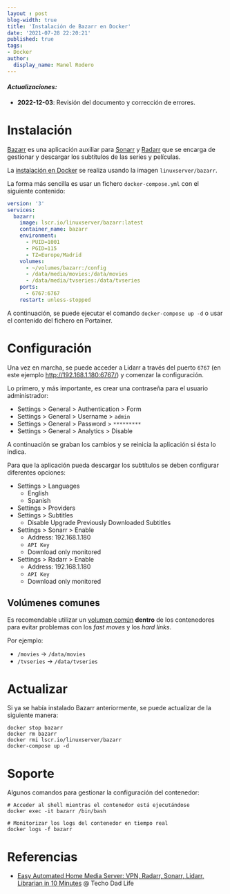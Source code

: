 ```yaml
---
layout : post
blog-width: true
title: 'Instalación de Bazarr en Docker'
date: '2021-07-28 22:20:21'
published: true
tags:
- Docker
author:
  display_name: Manel Rodero
---
```


#### _**Actualizaciones**:_

* **2022-12-03**: Revisión del documento y corrección de errores.

# Instalación

[Bazarr](https://www.bazarr.media/) es una aplicación auxiliar para [Sonarr](instalacion-de-sonarr-en-docker) y [Radarr](instalacion-de-radarr-en-docker) que se encarga de gestionar y descargar los subtítulos de las series y películas.

La [instalación en Docker](https://hub.docker.com/r/linuxserver/bazarr) se realiza usando la imagen `linuxserver/bazarr`.

La forma más sencilla es usar un fichero `docker-compose.yml` con el siguiente contenido:

```yaml
version: '3'
services:
  bazarr:
    image: lscr.io/linuxserver/bazarr:latest
    container_name: bazarr
    environment:
      - PUID=1001
      - PGID=115
      - TZ=Europe/Madrid
    volumes:
      - ~/volumes/bazarr:/config
      - /data/media/movies:/data/movies
      - /data/media/tvseries:/data/tvseries
    ports:
      - 6767:6767
    restart: unless-stopped
```

A continuación, se puede ejecutar el comando `docker-compose up -d` o usar el contenido del fichero en Portainer.

# Configuración

Una vez en marcha, se puede acceder a Lidarr a través del puerto `6767` (en este ejemplo http://192.168.1.180:6767/) y comenzar la configuración.

Lo primero, y más importante, es crear una contraseña para el usuario administrador:

* Settings > General > Authentication > Form
* Settings > General > Username > `admin`
* Settings > General > Password > `*********`
* Settings > General > Analytics > Disable

A continuación se graban los cambios y se reinicia la aplicación si ésta lo indica.

Para que la aplicación pueda descargar los subtítulos se deben configurar diferentes opciones:

* Settings > Languages
  * English
  * Spanish
* Settings > Providers
* Settings > Subtitles
  * Disable Upgrade Previously Downloaded Subtitles
* Settings > Sonarr > Enable
  * Address: 192.168.1.180
  * `API Key`
  * Download only monitored
* Settings > Radarr > Enable
  * Address: 192.168.1.180
  * `API Key`
  * Download only monitored

## Volúmenes comunes

Es recomendable utilizar un [volumen común](https://lidarr.audio/#downloads-v1-docker) **dentro** de los contenedores para evitar problemas con los _fast moves_ y los _hard links_.

Por ejemplo:

* `/movies` &rarr; `/data/movies`
* `/tvseries` &rarr; `/data/tvseries`

# Actualizar

Si ya se había instalado Bazarr anteriormente, se puede actualizar de la siguiente manera:

```
docker stop bazarr
docker rm bazarr
docker rmi lscr.io/linuxserver/bazarr
docker-compose up -d
```

# Soporte

Algunos comandos para gestionar la configuración del contenedor:

```
# Acceder al shell mientras el contenedor está ejecutándose
docker exec -it bazarr /bin/bash

# Monitorizar los logs del contenedor en tiempo real
docker logs -f bazarr
```

# Referencias

* [Easy Automated Home Media Server: VPN, Radarr, Sonarr, Lidarr, Librarian in 10 Minutes](https://www.youtube.com/watch?v=5rtGBwBuzQE) @ Techo Dad Life
